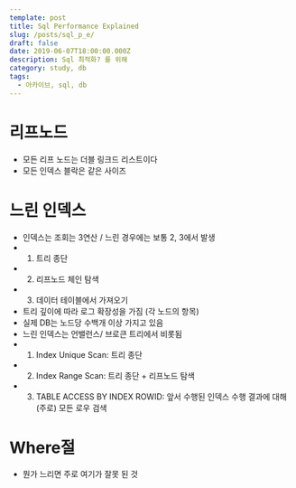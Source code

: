 ```yaml
---
template: post
title: Sql Performance Explained
slug: /posts/sql_p_e/
draft: false
date: 2019-06-07T18:00:00.000Z
description: Sql 최적화? 를 위해
category: study, db
tags:
  - 아카이브, sql, db
---
```


# 리프노드
- 모든 리프 노드는 더블 링크드 리스트이다
- 모든 인덱스 블락은 같은 사이즈

# 느린 인덱스
- 인덱스는 조회는 3연산 / 느린 경우에는 보통 2, 3에서 발생
- 1. 트리 종단
- 2. 리프노드 체인 탐색
- 3. 데이터 테이블에서 가져오기
- 트리 깊이에 따라 로그 확장성을 가짐 (각 노드의 항목)
- 실제 DB는 노드당 수백개 이상 가지고 있음
- 느린 인덱스는 언밸런스/ 브로큰 트리에서 비롯됨
- 1. Index Unique Scan: 트리 종단
- 2. Index Range Scan: 트리 종단 + 리프노드 탐색
- 3. TABLE ACCESS BY INDEX ROWID: 앞서 수행된 인덱스 수행 결과에 대해 (주로) 모든 로우 검색

# Where절
- 뭔가 느리면 주로 여기가 잘못 된 것

